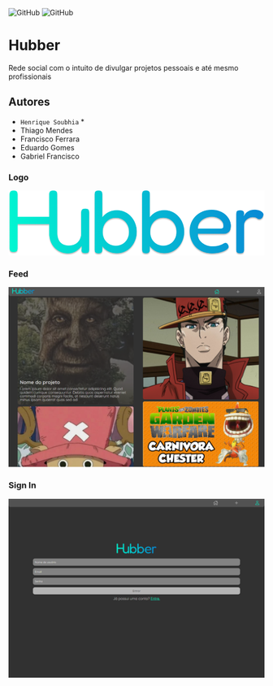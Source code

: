 ![GitHub](https://img.shields.io/github/license/azul182/projeto-tcc?style=for-the-badge)
![GitHub](http://img.shields.io/static/v1?label=STATUS:&message=%20PROJETO%20PAUSADO&color=GREEN&style=for-the-badge)
# Hubber
Rede social com o intuito de divulgar projetos pessoais e até mesmo profissionais
## Autores
- `Henrique Soubhia` *
- Thiago Mendes
- Francisco Ferrara
- Eduardo Gomes
- Gabriel Francisco
### Logo 
![plot](assets/imgs/Logo.png)
### Feed
![plot](assets/imgs/Capture.PNG)
### Sign In
![plot](assets/imgs/signin.PNG)
